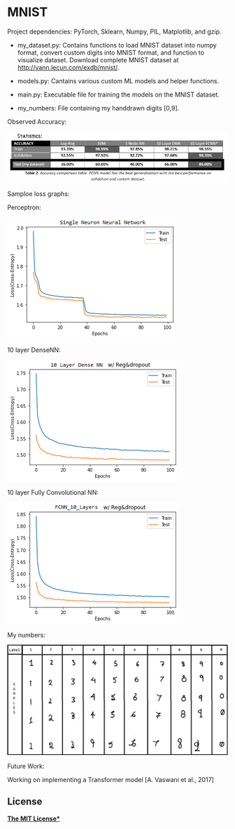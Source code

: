 # MNIST

Project dependencies: PyTorch, Sklearn, Numpy, PIL, Matplotlib, and gzip.

* my_dataset.py: Contains functions to load MNIST dataset into numpy format, convert custom digits into MNIST format, and function to visualize dataset. Download complete MNIST dataset at http://yann.lecun.com/exdb/mnist/.

* models.py: Cantains various custom ML models and helper functions.

* main.py: Executable file for training the models on the MNIST dataset.

* my_numbers: File containing my handdrawn digits [0,9].


Observed Accuracy:

![stats](https://github.com/AgamChopra/MNIST/blob/main/misc_imgs/stats.PNG?raw=true)


Samploe loss graphs:

Perceptron:

![stats](https://github.com/AgamChopra/MNIST/blob/main/misc_imgs/NN_1_neuron.png?raw=true)


10 layer DenseNN:

![stats](https://github.com/AgamChopra/MNIST/blob/main/misc_imgs/NN_10_layers_500_neurons_per_hiddenlayer.png?raw=true)


10 layer Fully Convolutional NN:

![stats](https://github.com/AgamChopra/MNIST/blob/main/misc_imgs/FCNN_10_layers.png?raw=true)

My numbers:

![stats](https://github.com/AgamChopra/MNIST/blob/main/misc_imgs/number_table.png?raw=true)

Future Work:

Working on implementing a Transformer model [A. Vaswani et al., 2017]


## License

**[The MIT License*](https://github.com/AgamChopra/MNIST/blob/master/LICENSE.md)**
